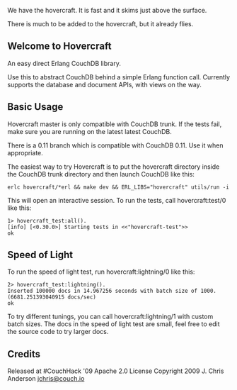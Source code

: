 We have the hovercraft. It is fast and it skims just above the surface.

There is much to be added to the hovercraft, but it already flies.

## Welcome to Hovercraft

An easy direct Erlang CouchDB library.

Use this to abstract CouchDB behind a simple Erlang function call. Currently supports the database and document APIs, with views on the way.

## Basic Usage

Hovercraft master is only compatible with CouchDB trunk. If the tests fail, 
make sure you are running on the latest latest CouchDB.

There is a 0.11 branch which is compatible with CouchDB 0.11. Use it when appropriate.

The easiest way to try Hovercraft is to put the hovercraft directory 
inside the CouchDB trunk directory and then launch CouchDB like this:

    erlc hovercraft/*erl && make dev && ERL_LIBS="hovercraft" utils/run -i

This will open an interactive session. To run the tests, call 
hovercraft:test/0 like this:

    1> hovercraft_test:all().
    [info] [<0.30.0>] Starting tests in <<"hovercraft-test">>
    ok

## Speed of Light

To run the speed of light test, run hovercraft:lightning/0 like this:

    2> hovercraft_test:lightning().
    Inserted 100000 docs in 14.967256 seconds with batch size of 1000. (6681.251393040915 docs/sec)
    ok

To try different tunings, you can call hovercraft:lightning/1 with 
custom batch sizes. The docs in the speed of light test are small, feel
free to edit the source code to try larger docs.

## Credits

Released at #CouchHack '09
Apache 2.0 License 
Copyright 2009 J. Chris Anderson <jchris@couch.io>

